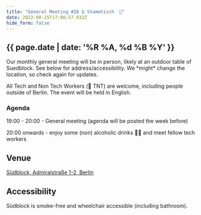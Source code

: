 ```yaml
---
title: "General Meeting #26 & Stammtisch  🍻"
date: 2022-08-25T17:00:57.032Z
hide_form: false
---
```

## {{ page.date | date: '%R %A, %d %B %Y' }}

Our monthly general meeting will be in person, likely at an outdoor table of Suedblock. See below for address/accessibility. We \*might\* change the location, so check again for updates.

All Tech and Non Tech Workers (🧨 TNT) are welcome, including people outside of Berlin. The event will be held in English.

### Agenda

19:00 - 20:00 - General meeting (agenda will be posted the week before)

20:00 onwards - enjoy some (non) alcoholic drinks 🍻🥤 and meet fellow tech workers

## Venue

[Südblock, Admiralstraße 1-2, Berlin](https://www.google.com/maps/place/S%C3%BCdblock/@52.5570164,13.3606081,14z/data=!4m5!3m4!1s0x47a84fccca98a509:0x2bce392bc6d8270c!8m2!3d52.4986228!4d13.4169004)

## Accessibility

Südblock is smoke-free and wheelchair accessible (including bathroom).